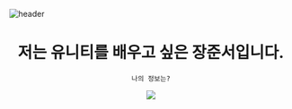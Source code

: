 ![header](https://capsule-render.vercel.app/api?type=venom&height=200&color=A6E1E6&text=Hello&fontAlign=50&descAlign=50&fontAlignY=50&fontColor=444444&animation=fadeIn&rotate=0&section=header&reversal=false)
             
<div align="center">
    <h1>
        저는 유니티를 배우고 싶은 장준서입니다.
    <br>
    </h1>

    나의 정보는?
    
<a href = "https://github.com/csiimnida"><img src="https://img.shields.io/badge/github-181717?style=flat-square&Blogger&logoColor=white"/></a>

</div>

